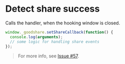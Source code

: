 # Detect share success

Calls the handler, when the hooking window is closed.

``` js
window._goodshare.setShareCallback(function() {
  console.log(arguments);
  // some logic for handling share events
});
```

> For more info, see [Issue #57](https://github.com/koddr/goodshare.js/issues/57).